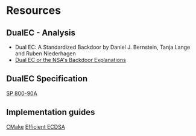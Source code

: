 # Resources

## DualEC - Analysis
- Dual EC: A Standardized Backdoor by Daniel J. Bernstein, Tanja Lange and Ruben Niederhagen
- [Dual EC or the NSA's Backdoor Explanations](https://www.youtube.com/watch?v=OkiVN6z60lg)

## DualEC Specification
[SP 800-90A](https://csrc.nist.gov/publications/detail/sp/800-90a/archive/2012-01-23)

## Implementation guides
[CMake](https://github.com/krux02/minimal_cmake_example)
[Efficient ECDSA](https://csrc.nist.gov/csrc/media/events/workshop-on-elliptic-curve-cryptography-standards/documents/papers/session6-adalier-mehmet.pdf)

